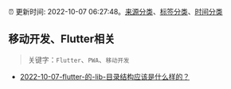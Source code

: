 :alarm_clock: 更新时间: 2022-10-07 06:27:48。[来源分类](../README.md)、[标签分类](../TAGS.md)、[时间分类](../TIMELINE.md)

## 移动开发、Flutter相关


> 关键字：`Flutter`、`PWA`、`移动开发`



- [2022-10-07-flutter-的-lib-目录结构应该是什么样的？](https://www.v2ex.com/t/884971) 